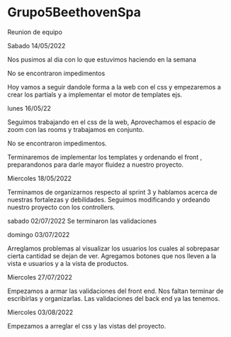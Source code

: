  # Grupo5BeethovenSpa

Reunion de equipo 

Sabado 14/05/2022

Nos pusimos al dia con lo que estuvimos haciendo en la semana  

No se encontraron impedimentos 

Hoy vamos a seguir dandole forma a la web con el css  y empezaremos a crear los partials y a implementar el motor de templates ejs.


lunes 16/05/22

Seguimos trabajando en el css de la web, Aprovechamos el espacio de zoom con las rooms y trabajamos en conjunto.

No se encontraron impedimentos.

Terminaremos de implementar los templates y ordenando el front , preparandonos para darle mayor fluidez a nuestro proyecto.


Miercoles 18/05/2022

Terminamos de organizarnos respecto al sprint 3 y hablamos acerca de nuestras fortalezas y debilidades.
Seguimos modificando y ordeando nuestro proyecto con los controllers.

sabado 02/07/2022
Se terminaron las validaciones

domingo 03/07/2022

Arreglamos problemas al visualizar los usuarios los cuales al sobrepasar cierta cantidad se dejan de ver.
Agregamos botones que nos lleven a la vista e usuarios y a la vista de productos.


Miercoles  27/07/2022

Empezamos a armar las validaciones del front end. Nos faltan terminar de escribirlas y organizarlas.
Las validaciones del back end ya las tenemos.

Miercoles 03/08/2022

Empezamos a arreglar el css y las vistas del proyecto.

